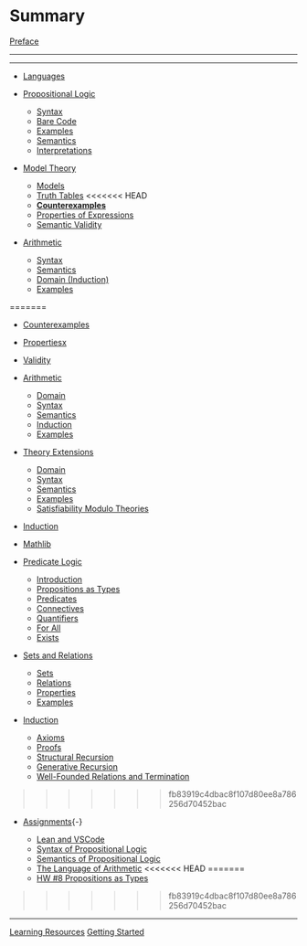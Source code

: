 
# Summary

[Preface](./introduction.md)

---
****
- [Languages](./languages.md)
  
- [Propositional Logic](./propLogic.md)

  - [Syntax](./DMT1/Lectures/L02_propLogic/formal/syntax.lean.md)
  - [Bare Code](./DMT1/Library/propLogic/syntax.lean.md)
  - [Examples](./DMT1/Lectures/L02_propLogic/formal/axioms.lean.md)
  - [Semantics](./DMT1/Lectures/L02_propLogic/formal/semantics.lean.md)
  - [Interpretations](./DMT1/Lectures/L02_propLogic/formal/interpretation.lean.md)

- [Model Theory](./modelTheory.md)
  - [Models](./DMT1/Lectures/L03_modelTheory/models.lean.md)
  - [Truth Tables](./DMT1/Lectures/L03_modelTheory/truthTable.lean.md)
<<<<<<< HEAD
  - [**Counterexamples**](./DMT1/Lectures/L03_modelTheory/counterexamples.lean.md)
  - [Properties of Expressions](./DMT1/Lectures/L03_modelTheory/properties.lean.md)
  - [Semantic Validity](./DMT1/Lectures/L03_modelTheory/validity.lean.md)
  
- [Arithmetic](./Arithmetic.md)
  - [Syntax](./DMT1/Lectures/L04_natArithmetic/syntax.lean.md)
  - [Semantics](./DMT1/Lectures/L04_natArithmetic/semantics.lean.md)
  - [Domain (Induction)](./DMT1/Lectures/L04_natArithmetic/domain.lean.md)
  - [Examples](./DMT1/Lectures/L04_natArithmetic/examples.lean.md)
  
=======
  - [Counterexamples](./DMT1/Lectures/L03_modelTheory/counterexamples.lean.md)
  - [Propertiesx](./DMT1/Lectures/L03_modelTheory/properties.lean.md)
  - [Validity](./DMT1/Lectures/L03_modelTheory/validity.lean.md)
  
- [Arithmetic](./arithmetic.md)
  - [Domain](./DMT1/Lectures/L04_natArithmetic/domain.lean.md)
  - [Syntax](./DMT1/Lectures/L04_natArithmetic/syntax.lean.md)
  - [Semantics](./DMT1/Lectures/L04_natArithmetic/semantics.lean.md)
  - [Induction](./DMT1/Lectures/L04_natArithmetic/induction.lean.md)
  - [Examples](./DMT1/Lectures/L04_natArithmetic/examples.lean.md)
  
- [Theory Extensions](./TheoryExtensions.md)
  - [Domain](./DMT1/Lectures/L05_theoryExtensions/domain.lean.md)
  - [Syntax](./DMT1/Lectures/L05_theoryExtensions/syntax.lean.md)
  - [Semantics](./DMT1/Lectures/L05_theoryExtensions/semantics.lean.md)
  - [Examples](./DMT1/Lectures/L05_theoryExtensions/examples.lean.md)
  - [Satisfiability Modulo Theories](./smt.md)

- [Induction](./DMT1/Lectures/L06_induction/induction.lean.md)

- [Mathlib](./mathlib.md)

- [Predicate Logic](./predLogic.md)
  - [Introduction](./DMT1/Lectures/L07_predicateLogic/00_introduction.lean.md)
  - [Propositions as Types](./DMT1/Lectures/L07_predicateLogic/01_props_as_types.lean.md)
  - [Predicates](./DMT1/Lectures/L07_predicateLogic/02_predicates.lean.md)
  - [Connectives](./DMT1/Lectures/L07_predicateLogic/03_connectives.lean.md)
  - [Quantifiers](./DMT1/Lectures/L07_predicateLogic/04_quantifiers.lean.md)
  - [For All](./DMT1/Lectures/L07_predicateLogic/04_quantifiers_all.lean.md)
  - [Exists](./DMT1/Lectures/L07_predicateLogic/04_quantifiers_exists.lean.md)

- [Sets and Relations](./setTheory)
  - [Sets](./DMT1/Lectures/L08_setsRelationsFunctions/01_sets.lean.md)
  - [Relations](./DMT1/Lectures/L08_setsRelationsFunctions/02_relations.lean.md)
  - [Properties](./DMT1/Lectures/L08_setsRelationsFunctions/03_propertiesOfRelations.lean.md)
  - [Examples](./DMT1/Lectures/L08_setsRelationsFunctions/04_examples.lean.md)

- [Induction](./proofByInduction.md)
  - [Axioms](./inductionAxioms.md)
  - [Proofs](./DMT1/Lectures/L09_induction/01_sets.lean.md)
  - [Structural Recursion](./structuralRecursion.md)
  - [Generative Recursion](./generativeRecursion.md)
  - [Well-Founded Relations and Termination](./wellFoundedRelations.md)

>>>>>>> fb83919c4dbac8f107d80ee8a786256d70452bac
- [Assignments](){-}

  - [Lean and VSCode](./Assignments/a1.md)
  - [Syntax of Propositional Logic](./Assignments/a2.md)
  - [Semantics of Propositional Logic](./Assignments/a3.md)
  - [The Language of Arithmetic](./Assignments/a4.md)
<<<<<<< HEAD
=======
  - [HW #8 Propositions as Types](./DMT1/hw/hw8/hw8.lean.md)
>>>>>>> fb83919c4dbac8f107d80ee8a786256d70452bac

---

[Learning Resources](./resources.md)
[Getting Started](./build.md)
